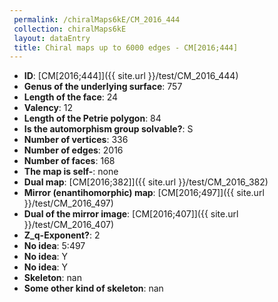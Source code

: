 ```yaml
--- 
 permalink: /chiralMaps6kE/CM_2016_444 
 collection: chiralMaps6kE
 layout: dataEntry
 title: Chiral maps up to 6000 edges - CM[2016;444]
---
```


- **ID**: [CM[2016;444]]({{ site.url }}/test/CM_2016_444)
- **Genus of the underlying surface**: 757
- **Length of the face**: 24
- **Valency**: 12
- **Length of the Petrie polygon**: 84
- **Is the automorphism group solvable?**: S
- **Number of vertices**: 336
- **Number of edges**: 2016
- **Number of faces**: 168
- **The map is self-**: none
- **Dual map**: [CM[2016;382]]({{ site.url }}/test/CM_2016_382)
- **Mirror (enantihomorphic) map**: [CM[2016;497]]({{ site.url }}/test/CM_2016_497)
- **Dual of the mirror image**: [CM[2016;407]]({{ site.url }}/test/CM_2016_407)
- **Z_q-Exponent?**: 2
- **No idea**:  5:497
- **No idea**: Y
- **No idea**: Y
- **Skeleton**: nan
- **Some other kind of skeleton**: nan
